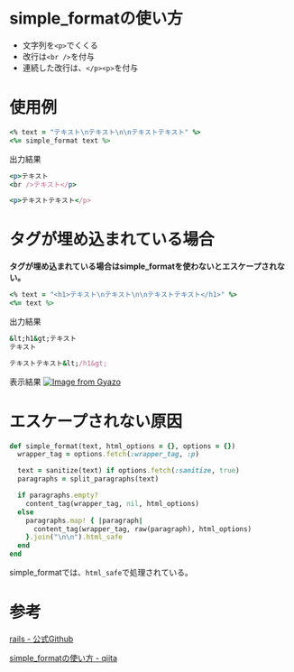 # simple_formatの使い方

- 文字列を`<p>`でくくる
- 改行は`<br />`を付与
- 連続した改行は、`</p><p>`を付与

# 使用例

```ruby
<% text = "テキスト\nテキスト\n\nテキストテキスト" %>
<%= simple_format text %>
```

出力結果
```ruby
<p>テキスト
<br />テキスト</p>

<p>テキストテキスト</p>
```

# タグが埋め込まれている場合

**タグが埋め込まれている場合はsimple_formatを使わないとエスケープされない。**

```ruby
<% text = "<h1>テキスト\nテキスト\n\nテキストテキスト</h1>" %>
<%= text %>
```

出力結果
```ruby
&lt;h1&gt;テキスト
テキスト

テキストテキスト&lt;/h1&gt;
```

表示結果
[![Image from Gyazo](https://i.gyazo.com/e7fc717d5c6fc9801ab5fb7684bb95a5.png)](https://gyazo.com/e7fc717d5c6fc9801ab5fb7684bb95a5)

# エスケープされない原因

```ruby
def simple_format(text, html_options = {}, options = {})
  wrapper_tag = options.fetch(:wrapper_tag, :p)

  text = sanitize(text) if options.fetch(:sanitize, true)
  paragraphs = split_paragraphs(text)

  if paragraphs.empty?
    content_tag(wrapper_tag, nil, html_options)
  else
    paragraphs.map! { |paragraph|
      content_tag(wrapper_tag, raw(paragraph), html_options)
    }.join("\n\n").html_safe
  end
end
```
simple_formatでは、`html_safe`で処理されている。

# 参考

[rails - 公式Github](https://github.com/rails/rails/blob/0e50b7bdf4c0f789db37e22dc45c52b082f674b4/actionview/lib/action_view/helpers/text_helper.rb#L283)

[simple_formatの使い方 - qiita](https://qiita.com/mojihige/items/c01682774e8ef29b361f)
